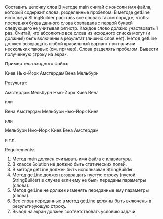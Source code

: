 Составить цепочку слов
В методе main считай с консоли имя файла, который содержит слова, разделенные пробелом.
В методе getLine используя StringBuilder расставь все слова в таком порядке, чтобы последняя буква данного слова совпадала с первой буквой следующего не учитывая регистр.
Каждое слово должно участвовать 1 раз.
Считай, что абсолютно все слова из исходного списка могут (и должны!) быть включены в результат (лишних слов нет).
Метод getLine должен возвращать любой правильный вариант при наличии нескольких таковых (см. пример).
Слова разделять пробелом.
Вывести полученную строку на экран.

Пример тела входного файла:

Киев Нью-Йорк Амстердам Вена Мельбурн

Результат:

Амстердам Мельбурн Нью-Йорк Киев Вена

или

Вена Амстердам Мельбурн Нью-Йорк Киев

или

Мельбурн Нью-Йорк Киев Вена Амстердам

и т.п.


Requirements:
1. Метод main должен считывать имя файла с клавиатуры.
2. В классе Solution не должно быть статических полей.
3. В методе getLine должен быть использован StringBuilder.
4. Метод getLine должен возвращать пустую строку (пустой StringBuilder) в случае если ему не были переданы параметры (слова).
5. Метод getLine не должен изменять переданные ему параметры (слова).
6. Все слова переданные в метод getLine должны быть включены в результирующую строку.
7. Вывод на экран должен соответствовать условию задачи.

